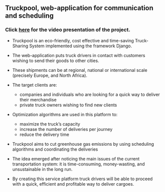 ## Truckpool, web-application for communication and scheduling  

### Click **[here](https://youtu.be/EDlOsSb6Vls)** for the video presentation of the project.

* Truckpool is an eco-friendly, cost effective and time-saving Truck-Sharing System implemented using the framework Django.

* The web-application puts truck drivers in contact with customers wishing to send their goods to other cities. 

* These shipments can be at regional, national or international scale (precisely Europe, and North Africa).

* The target clients are: 
    - companies and individuals who are looking for a quick way to deliver their merchandise
    - private truck owners wishing to find new clients

* Optimization algorithms are used in this platform to:
    - maximize the truck’s capacity 
    - increase the number of deliveries per journey 
    - reduce the delivery time
 
* Truckpool aims to cut greenhouse gas emissions by using scheduling algorithms and coordinating the deliveries

* The idea emerged after noticing the main issues of the current transportation system: it is time-consuming, money-wasting, and unsustainable in the long run.

* By creating this service platform truck drivers will be able to proceed with a quick, efficient and profitable way to deliver cargoes.




